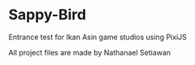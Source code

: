 # Sappy-Bird

Entrance test for Ikan Asin game studios using PixiJS

All project files are made by Nathanael Setiawan
